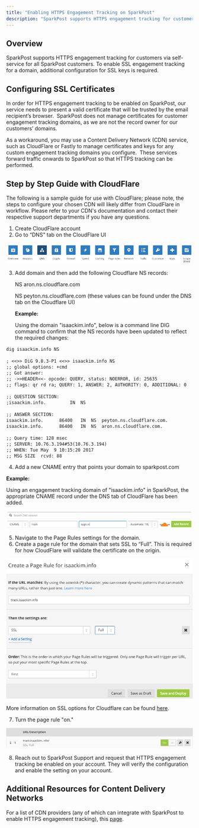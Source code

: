 ```yaml
---
title: "Enabling HTTPS Engagement Tracking on SparkPost"
description: "SparkPost supports HTTPS engagement tracking for customers via self-service for all SparkPost customers. To enable SSL engagement tracking for a domain, additional configuration for SSL keys is required."
---
```


## Overview

SparkPost supports HTTPS engagement tracking for customers via self-service for all SparkPost customers. To enable SSL engagement tracking for a domain, additional configuration for SSL keys is required.

## Configuring SSL Certificates

In order for HTTPS engagement tracking to be enabled on SparkPost, our service needs to present a valid certificate that will be trusted by the email recipient’s browser.  SparkPost does not manage certificates for customer engagement tracking domains, as we are not the record owner for our customers’ domains. 

As a workaround, you may use a Content Delivery Network (CDN) service, such as CloudFlare or Fastly to manage certificates and keys for any custom engagement tracking domains you configure.  These services forward traffic onwards to SparkPost so that HTTPS tracking can be performed. 

## Step by Step Guide with CloudFlare

The following is a sample guide for use with CloudFlare; please note, the steps to configure your chosen CDN will likely differ from CloudFlare in workflow. Please refer to your CDN's documentation and contact their respective support departments if you have any questions.

1.	Create CloudFlare account
2.	Go to “DNS” tab on the CloudFlare UI

![](media/enabling-https-engagement-tracking-on-sparkpost/cloudflare%20UI.png)

3.	Add domain and then add the following Cloudflare NS records:
  
  	NS	aron.ns.cloudflare.com
	
  	NS	peyton.ns.cloudflare.com (these values can be found under the DNS tab on the Cloudflare UI) 

	**Example:**

	Using the domain "isaackim.info", below is a command line DIG command to confirm that the NS records have been updated to reflect the required changes:

```
dig isaackim.info NS

; <<>> DiG 9.8.3-P1 <<>> isaackim.info NS
;; global options: +cmd
;; Got answer:
;; ->>HEADER<<- opcode: QUERY, status: NOERROR, id: 25635
;; flags: qr rd ra; QUERY: 1, ANSWER: 2, AUTHORITY: 0, ADDITIONAL: 0

;; QUESTION SECTION:
;isaackim.info.			IN	NS

;; ANSWER SECTION:
isaackim.info.		86400	IN	NS	peyton.ns.cloudflare.com.
isaackim.info.		86400	IN	NS	aron.ns.cloudflare.com.

;; Query time: 128 msec
;; SERVER: 10.76.3.194#53(10.76.3.194)
;; WHEN: Tue May  9 10:15:20 2017
;; MSG SIZE  rcvd: 88
```

4. Add a new CNAME entry that points your domain to sparkpost.com

**Example:**

Using an engagement tracking domain of "isaackim.info" in SparkPost, the appropriate CNAME record under the DNS tab of CloudFlare has been added.

![](media/enabling-https-engagement-tracking-on-sparkpost/CNAMEtospgoio.png)

5. Navigate to the Page Rules settings for the domain.
6. Create a page rule for the domain that sets SSL to “Full”. This is required for how CloudFlare will validate the certificate on the origin.

![](media/enabling-https-engagement-tracking-on-sparkpost/page%20rule.png)
	
More information on SSL options for Cloudflare can be found [here](https://support.cloudflare.com/hc/en-us/articles/200170416). 

7. Turn the page rule "on."

![](media/enabling-https-engagement-tracking-on-sparkpost/SSL%20full.png)

8. Reach out to SparkPost Support and request that HTTPS engagement tracking be enabled on your account. They will verify the configuration and enable the setting on your account.

## Additional Resources for Content Delivery Networks

For a list of CDN providers (any of which can integrate with SparkPost to enable HTTPS engagement tracking), this [page](http://www.cdn-advisor.com/articles/).
